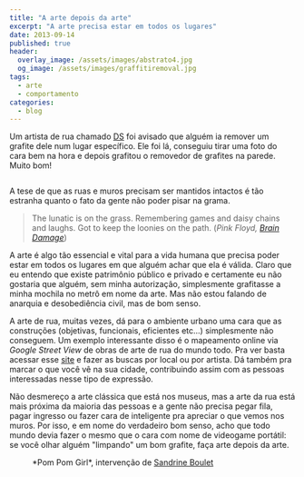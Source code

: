 ```yaml
---
title: "A arte depois da arte"
excerpt: "A arte precisa estar em todos os lugares"
date: 2013-09-14
published: true
header:
  overlay_image: /assets/images/abstrato4.jpg
  og_image: /assets/images/graffitiremoval.jpg
tags: 
  - arte
  - comportamento
categories:
  - blog
---
```


Um artista de rua chamado [DS](http://www.dsart.co.uk/profile/) foi avisado que alguém ia remover um grafite dele num lugar específico. Ele foi lá, conseguiu tirar uma foto do cara bem na hora e depois grafitou o removedor de grafites na parede. Muito bom!

<figure style="" class="align-center">
  <img src="{{ site.url }}{{ site.baseurl }}/assets/images/graffitiremoval.jpg" alt="">
</figure>

A tese de que as ruas e muros precisam ser mantidos intactos é tão estranha quanto o fato da gente não poder pisar na grama.

>  The lunatic is on the grass.
Remembering games and daisy chains and laughs.
Got to keep the loonies on the path. (*Pink Floyd, [Brain Damage](http://www.youtube.com/watch?v=pnExahMPPFI)*) 

A arte é algo tão essencial e vital para a vida humana que precisa poder estar em todos os lugares em que alguém achar que ela é válida. Claro que eu entendo que existe patrimônio público e privado e certamente eu não gostaria que alguém, sem minha autorização, simplesmente grafitasse a minha mochila no metrô em nome da arte. Mas não estou falando de anarquia e desobediência civil, mas de bom senso. 

A arte de rua, muitas vezes, dá para o ambiente urbano uma cara que as construções (objetivas, funcionais, eficientes etc...) simplesmente não conseguem. Um exemplo interessante disso é o mapeamento online via *Google Street View* de obras de arte de rua do mundo todo. Pra ver basta acessar esse [site](http://streetartview.com/) e fazer as buscas por local ou por artista. Dá também pra marcar o que você vê na sua cidade, contribuindo assim com as pessoas interessadas nesse tipo de expressão. 

Não desmereço a arte clássica que está nos museus, mas a arte da rua está mais próxima da maioria das pessoas e a gente não precisa pegar fila, pagar ingresso ou fazer cara de inteligente pra apreciar o que vemos nos muros. Por isso, e em nome do verdadeiro bom senso, acho que todo mundo devia fazer o mesmo que o cara com nome de videogame portátil: se você olhar alguém "limpando" um bom grafite, faça arte depois da arte.

<figure style="" class="align-center">
  <img src="{{ site.url }}{{ site.baseurl }}/assets/images/pompomgirl.jpg" alt="">
  <figcaption>*Pom Pom Girl*, intervenção de <a href="http://www.sandrine-estrade-boulet.com/sandrine_boulet/pom_pom_girl.html">Sandrine Boulet</a></figcaption>
</figure>
